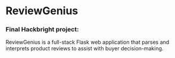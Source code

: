# ReviewGenius

### Final Hackbright project:

ReviewGenius is a full-stack Flask web application that parses and interprets product reviews to assist with buyer decision-making.
